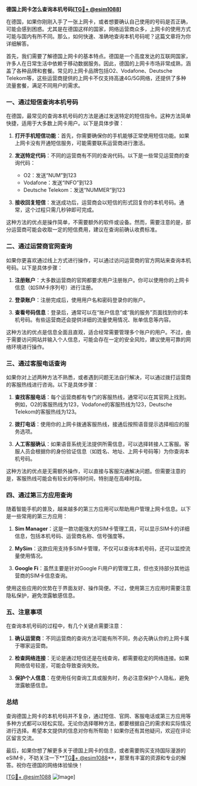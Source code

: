 **德国上网卡怎么查询本机号码[[TG💪+ @esim1088](https://t.me/s/esim1088)]**

在德国，如果你刚刚入手了一张上网卡，或者想要确认自己使用的号码是否正确，可能会感到困惑。尤其是在德国这样的国家，网络运营商众多，上网卡的使用方式可能与国内有所不同。那么，如何快速、准确地查询本机号码呢？这篇文章将为你详细解答。

首先，我们需要了解德国上网卡的基本特点。德国是一个高度发达的互联网国家，许多人在日常生活中依赖于移动数据服务。因此，德国的上网卡市场非常成熟，涵盖了各种品牌和套餐。常见的上网卡品牌包括O2、Vodafone、Deutsche Telekom等，这些运营商提供的上网卡不仅支持高速4G/5G网络，还提供了多种流量套餐，满足不同用户的需求。

### **一、通过短信查询本机号码**

在德国，最常见的查询本机号码的方法是通过发送特定的短信指令。这种方法简单快捷，适用于大多数上网卡用户。以下是具体步骤：

1. **打开手机短信功能**：首先，你需要确保你的手机能够正常使用短信功能。如果上网卡没有开通短信服务，可能需要联系运营商进行激活。
   
2. **发送特定代码**：不同的运营商有不同的查询代码。以下是一些常见运营商的查询代码：
   - O2：发送“NUM”到123
   - Vodafone：发送“INFO”到123
   - Deutsche Telekom：发送“NUMMER”到123

3. **接收回复短信**：发送成功后，运营商会以短信的形式回复你的本机号码。通常，这个过程只需几秒钟即可完成。

这种方法的优点是操作简单，不需要额外的软件或设备。然而，需要注意的是，部分运营商可能会收取一定的短信费用，建议在查询前确认收费标准。

### **二、通过运营商官网查询**

如果你更喜欢通过线上方式进行操作，可以通过访问运营商的官方网站来查询本机号码。以下是具体步骤：

1. **注册账户**：大多数运营商的官网都要求用户注册账户。你可以使用你的上网卡信息（如SIM卡序列号）进行注册。

2. **登录账户**：注册完成后，使用用户名和密码登录你的账户。

3. **查看号码信息**：登录后，通常可以在“账户信息”或“我的服务”页面找到你的本机号码。有些运营商还会提供详细的流量使用情况、账单信息等内容。

这种方法的优点是信息全面且直观，适合经常需要管理多个账户的用户。不过，由于需要访问网站并输入个人信息，可能会存在一定的安全风险，建议使用可靠的网络环境进行操作。

### **三、通过客服电话查询**

如果你对上述两种方法不熟悉，或者遇到问题无法自行解决，可以通过拨打运营商的客服热线进行咨询。以下是具体步骤：

1. **查找客服电话**：每个运营商都有专门的客服热线，通常可以在其官网上找到。例如，O2的客服热线为123，Vodafone的客服热线为123，Deutsche Telekom的客服热线为123。

2. **拨打电话**：使用你的上网卡拨通客服热线，接通后按照语音提示选择相应的服务选项。

3. **人工客服确认**：如果语音系统无法提供所需信息，可以选择转接人工客服。客服人员会根据你的身份验证信息（如姓名、地址、上网卡号码等）为你查询本机号码。

这种方法的优点是无需额外操作，可以直接与客服沟通解决问题。但需要注意的是，客服热线可能会有较长的等待时间，特别是在高峰时段。

### **四、通过第三方应用查询**

随着智能手机的普及，越来越多的第三方应用可以帮助用户管理上网卡信息。以下是一些常用的第三方应用：

1. **Sim Manager**：这是一款功能强大的SIM卡管理工具，可以显示SIM卡的详细信息，包括本机号码、运营商名称、信号强度等。

2. **MySim**：这款应用支持多SIM卡管理，不仅可以查询本机号码，还可以监控流量使用情况。

3. **Google Fi**：虽然主要是针对Google Fi用户的管理工具，但也支持部分其他运营商的SIM卡信息查询。

使用这些应用的优势在于界面友好、操作简便。不过，使用第三方应用时需要注意隐私保护，避免泄露敏感信息。

### **五、注意事项**

在查询本机号码的过程中，有几个关键点需要注意：

1. **确认运营商**：不同运营商的查询方法可能有所不同，务必先确认你的上网卡属于哪家运营商。

2. **检查网络连接**：无论是通过短信还是在线查询，都需要稳定的网络连接。如果网络信号较差，可能会导致查询失败。

3. **保护个人信息**：在使用任何查询工具或服务时，务必注意保护个人隐私，避免泄露敏感信息。

### **总结**

查询德国上网卡的本机号码并不复杂，通过短信、官网、客服电话或第三方应用等多种方式都可以轻松实现。无论你选择哪种方法，都要根据自己的需求和实际情况进行选择。希望本文提供的信息对你有所帮助！如果你还有其他疑问，欢迎在评论区留言交流。

最后，如果你想了解更多关于德国上网卡的信息，或者需要购买支持国际漫游的eSIM卡，不妨关注一下**[TG💪+ @esim1088](https://t.me/s/esim1088)**，那里有丰富的资源和专业的解答。祝你在德国的网络体验愉快！

[[TG💪+ @esim1088](https://t.me/s/esim1088) ![Image](https://i.postimg.cc/4NQfJmqS/Snipaste-2025-05-13-00-14-12.png)]